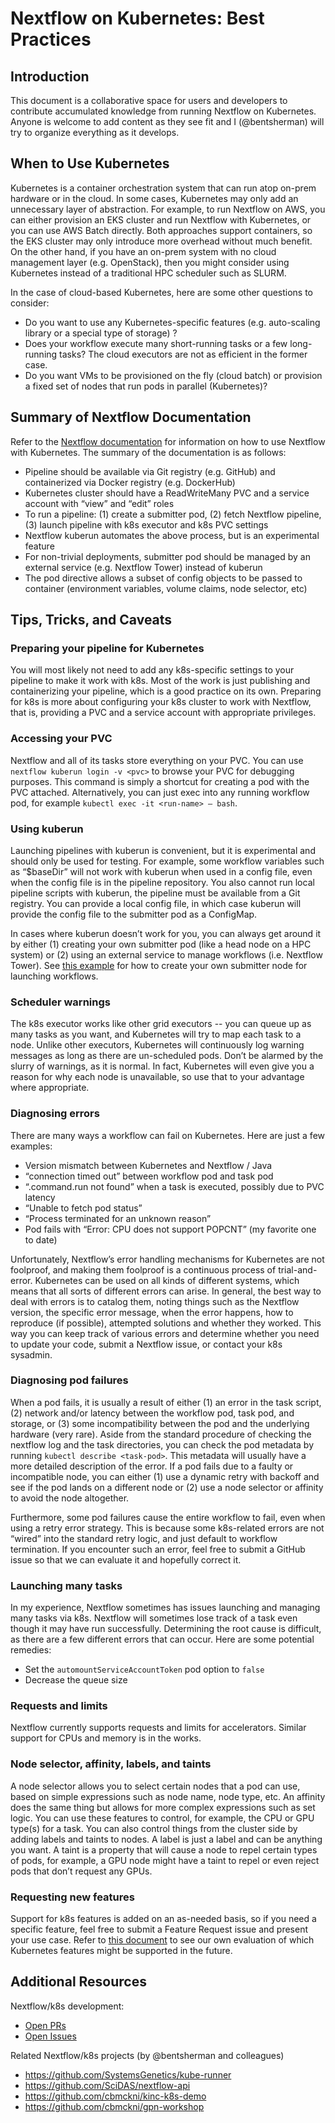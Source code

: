 # Nextflow on Kubernetes: Best Practices

## Introduction

This document is a collaborative space for users and developers to contribute accumulated knowledge from running Nextflow on Kubernetes. Anyone is welcome to add content as they see fit and I (@bentsherman) will try to organize everything as it develops.

## When to Use Kubernetes

Kubernetes is a container orchestration system that can run atop on-prem hardware or in the cloud. In some cases, Kubernetes may only add an unnecessary layer of abstraction. For example, to run Nextflow on AWS, you can either provision an EKS cluster and run Nextflow with Kubernetes, or you can use AWS Batch directly. Both approaches support containers, so the EKS cluster may only introduce more overhead without much benefit. On the other hand, if you have an on-prem system with no cloud management layer (e.g. OpenStack), then you might consider using Kubernetes instead of a traditional HPC scheduler such as SLURM.

In the case of cloud-based Kubernetes, here are some other questions to consider:

- Do you want to use any Kubernetes-specific features (e.g. auto-scaling library or a special type of storage) ?
- Does your workflow execute many short-running tasks or a few long-running tasks? The cloud executors are not as efficient in the former case.
- Do you want VMs to be provisioned on the fly (cloud batch) or provision a fixed set of nodes that run pods in parallel (Kubernetes)?

## Summary of Nextflow Documentation

Refer to the [Nextflow documentation](https://www.nextflow.io/docs/latest/kubernetes.html) for information on how to use Nextflow with Kubernetes. The summary of the documentation is as follows:

- Pipeline should be available via Git registry (e.g. GitHub) and containerized via Docker registry (e.g. DockerHub)
- Kubernetes cluster should have a ReadWriteMany PVC and a service account with “view” and “edit” roles
- To run a pipeline: (1) create a submitter pod, (2) fetch Nextflow pipeline, (3) launch pipeline with k8s executor and k8s PVC settings
- Nextflow kuberun automates the above process, but is an experimental feature
- For non-trivial deployments, submitter pod should be managed by an external service (e.g. Nextflow Tower) instead of kuberun
- The pod directive allows a subset of config objects to be passed to container (environment variables, volume claims, node selector, etc)

## Tips, Tricks, and Caveats

### Preparing your pipeline for Kubernetes

You will most likely not need to add any k8s-specific settings to your pipeline to make it work with k8s. Most of the work is just publishing and containerizing your pipeline, which is a good practice on its own. Preparing for k8s is more about configuring your k8s cluster to work with Nextflow, that is, providing a PVC and a service account with appropriate privileges.

### Accessing your PVC

Nextflow and all of its tasks store everything on your PVC. You can use `nextflow kuberun login -v <pvc>` to browse your PVC for debugging purposes. This command is simply a shortcut for creating a pod with the PVC attached. Alternatively, you can just exec into any running workflow pod, for example `kubectl exec -it <run-name> – bash`.

### Using kuberun

Launching pipelines with kuberun is convenient, but it is experimental and should only be used for testing. For example, some workflow variables such as “$baseDir” will not work with kuberun when used in a config file, even when the config file is in the pipeline repository. You also cannot run local pipeline scripts with kuberun, the pipeline must be available from a Git registry. You can provide a local config file, in which case kuberun will provide the config file to the submitter pod as a ConfigMap.

In cases where kuberun doesn’t work for you, you can always get around it by either (1) creating your own submitter pod (like a head node on a HPC system) or (2) using an external service to manage workflows (i.e. Nextflow Tower). See [this example](https://github.com/SystemsGenetics/kube-runner/blob/master/kube-run.sh) for how to create your own submitter node for launching workflows.

### Scheduler warnings

The k8s executor works like other grid executors -- you can queue up as many tasks as you want, and Kubernetes will try to map each task to a node. Unlike other executors, Kubernetes will continuously log warning messages as long as there are un-scheduled pods. Don’t be alarmed by the slurry of warnings, as it is normal. In fact, Kubernetes will even give you a reason for why each node is unavailable, so use that to your advantage where appropriate.

### Diagnosing errors

There are many ways a workflow can fail on Kubernetes. Here are just a few examples:

- Version mismatch between Kubernetes and Nextflow / Java
- “connection timed out” between workflow pod and task pod
- “.command.run not found” when a task is executed, possibly due to PVC latency
- “Unable to fetch pod status”
- “Process terminated for an unknown reason”
- Pod fails with “Error: CPU does not support POPCNT” (my favorite one to date)

Unfortunately, Nextflow’s error handling mechanisms for Kubernetes are not foolproof, and making them foolproof is a continuous process of trial-and-error. Kubernetes can be used on all kinds of different systems, which means that all sorts of different errors can arise. In general, the best way to deal with errors is to catalog them, noting things such as the Nextflow version, the specific error message, when the error happens, how to reproduce (if possible), attempted solutions and whether they worked. This way you can keep track of various errors and determine whether you need to update your code, submit a Nextflow issue, or contact your k8s sysadmin.

### Diagnosing pod failures

When a pod fails, it is usually a result of either (1) an error in the task script, (2) network and/or latency between the workflow pod, task pod, and storage, or (3) some incompatibility between the pod and the underlying hardware (very rare). Aside from the standard procedure of checking the nextflow log and the task directories, you can check the pod metadata by running `kubectl describe <task-pod>`. This metadata will usually have a more detailed description of the error. If a pod fails due to a faulty or incompatible node, you can either (1) use a dynamic retry with backoff and see if the pod lands on a different node or (2) use a node selector or affinity to avoid the node altogether.

Furthermore, some pod failures cause the entire workflow to fail, even when using a retry error strategy. This is because some k8s-related errors are not “wired” into the standard retry logic, and just default to workflow termination. If you encounter such an error, feel free to submit a GitHub issue so that we can evaluate it and hopefully correct it.

### Launching many tasks

In my experience, Nextflow sometimes has issues launching and managing many tasks via k8s. Nextflow will sometimes lose track of a task even though it may have run successfully. Determining the root cause is difficult, as there are a few different errors that can occur. Here are some potential remedies:

- Set the `automountServiceAccountToken` pod option to `false`
- Decrease the queue size

### Requests and limits

Nextflow currently supports requests and limits for accelerators. Similar support for CPUs and memory is in the works.

### Node selector, affinity, labels, and taints

A node selector allows you to select certain nodes that a pod can use, based on simple expressions such as node name, node type, etc. An affinity does the same thing but allows for more complex expressions such as set logic. You can use these features to control, for example, the CPU or GPU type(s) for a task. You can also control things from the cluster side by adding labels and taints to nodes. A label is just a label and can be anything you want. A taint is a property that will cause a node to repel certain types of pods, for example, a GPU node might have a taint to repel or even reject pods that don’t request any GPUs.

### Requesting new features

Support for k8s features is added on an as-needed basis, so if you need a specific feature, feel free to submit a Feature Request issue and present your use case. Refer to [this document](feature-evaluation.md) to see our own evaluation of which Kubernetes features might be supported in the future.

## Additional Resources

Nextflow/k8s development:
- [Open PRs](https://github.com/nextflow-io/nextflow/pulls?q=is%3Aopen+is%3Apr+label%3Aplatform%2Fk8s)
- [Open Issues](https://github.com/nextflow-io/nextflow/issues?q=is%3Aopen+is%3Aissue+label%3Aplatform%2Fk8s)

Related Nextflow/k8s projects (by @bentsherman and colleagues)
- https://github.com/SystemsGenetics/kube-runner
- https://github.com/SciDAS/nextflow-api
- https://github.com/cbmckni/kinc-k8s-demo
- https://github.com/cbmckni/gpn-workshop
